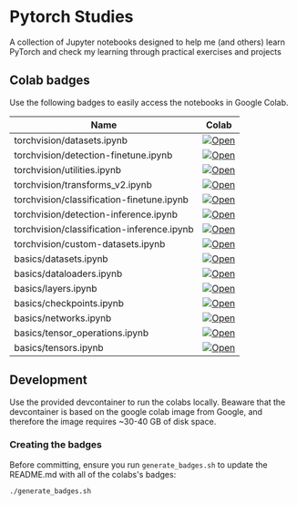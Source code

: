 # Pytorch Studies

A collection of Jupyter notebooks designed to help me (and others) learn PyTorch and check my learning through practical exercises and projects

## Colab badges

Use the following badges to easily access the notebooks in Google Colab.

<!-- BADGES -->
| Name | Colab|
| ---- | ---- |
| torchvision/datasets.ipynb | <a href=https://colab.research.google.com/github/matheusfvesco/pytorch-studies/blob/main/torchvision/datasets.ipynb target=_parent><img src=https://colab.research.google.com/assets/colab-badge.svg alt=Open In Colab/></a>|
| torchvision/detection-finetune.ipynb | <a href=https://colab.research.google.com/github/matheusfvesco/pytorch-studies/blob/main/torchvision/detection-finetune.ipynb target=_parent><img src=https://colab.research.google.com/assets/colab-badge.svg alt=Open In Colab/></a>|
| torchvision/utilities.ipynb | <a href=https://colab.research.google.com/github/matheusfvesco/pytorch-studies/blob/main/torchvision/utilities.ipynb target=_parent><img src=https://colab.research.google.com/assets/colab-badge.svg alt=Open In Colab/></a>|
| torchvision/transforms_v2.ipynb | <a href=https://colab.research.google.com/github/matheusfvesco/pytorch-studies/blob/main/torchvision/transforms_v2.ipynb target=_parent><img src=https://colab.research.google.com/assets/colab-badge.svg alt=Open In Colab/></a>|
| torchvision/classification-finetune.ipynb | <a href=https://colab.research.google.com/github/matheusfvesco/pytorch-studies/blob/main/torchvision/classification-finetune.ipynb target=_parent><img src=https://colab.research.google.com/assets/colab-badge.svg alt=Open In Colab/></a>|
| torchvision/detection-inference.ipynb | <a href=https://colab.research.google.com/github/matheusfvesco/pytorch-studies/blob/main/torchvision/detection-inference.ipynb target=_parent><img src=https://colab.research.google.com/assets/colab-badge.svg alt=Open In Colab/></a>|
| torchvision/classification-inference.ipynb | <a href=https://colab.research.google.com/github/matheusfvesco/pytorch-studies/blob/main/torchvision/classification-inference.ipynb target=_parent><img src=https://colab.research.google.com/assets/colab-badge.svg alt=Open In Colab/></a>|
| torchvision/custom-datasets.ipynb | <a href=https://colab.research.google.com/github/matheusfvesco/pytorch-studies/blob/main/torchvision/custom-datasets.ipynb target=_parent><img src=https://colab.research.google.com/assets/colab-badge.svg alt=Open In Colab/></a>|
| basics/datasets.ipynb | <a href=https://colab.research.google.com/github/matheusfvesco/pytorch-studies/blob/main/basics/datasets.ipynb target=_parent><img src=https://colab.research.google.com/assets/colab-badge.svg alt=Open In Colab/></a>|
| basics/dataloaders.ipynb | <a href=https://colab.research.google.com/github/matheusfvesco/pytorch-studies/blob/main/basics/dataloaders.ipynb target=_parent><img src=https://colab.research.google.com/assets/colab-badge.svg alt=Open In Colab/></a>|
| basics/layers.ipynb | <a href=https://colab.research.google.com/github/matheusfvesco/pytorch-studies/blob/main/basics/layers.ipynb target=_parent><img src=https://colab.research.google.com/assets/colab-badge.svg alt=Open In Colab/></a>|
| basics/checkpoints.ipynb | <a href=https://colab.research.google.com/github/matheusfvesco/pytorch-studies/blob/main/basics/checkpoints.ipynb target=_parent><img src=https://colab.research.google.com/assets/colab-badge.svg alt=Open In Colab/></a>|
| basics/networks.ipynb | <a href=https://colab.research.google.com/github/matheusfvesco/pytorch-studies/blob/main/basics/networks.ipynb target=_parent><img src=https://colab.research.google.com/assets/colab-badge.svg alt=Open In Colab/></a>|
| basics/tensor_operations.ipynb | <a href=https://colab.research.google.com/github/matheusfvesco/pytorch-studies/blob/main/basics/tensor_operations.ipynb target=_parent><img src=https://colab.research.google.com/assets/colab-badge.svg alt=Open In Colab/></a>|
| basics/tensors.ipynb | <a href=https://colab.research.google.com/github/matheusfvesco/pytorch-studies/blob/main/basics/tensors.ipynb target=_parent><img src=https://colab.research.google.com/assets/colab-badge.svg alt=Open In Colab/></a>|
<!-- SEGDAB -->

## Development

Use the provided devcontainer to run the colabs locally. Beaware that the devcontainer is based on the google colab image from Google, and therefore the image requires ~30-40 GB of disk space.

### Creating the badges

Before committing, ensure you run `generate_badges.sh` to update the README.md with all of the colabs's badges:

```bash
./generate_badges.sh
```
